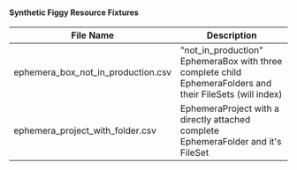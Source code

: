 #### Synthetic Figgy Resource Fixtures

| File Name                         | Description |
|-----------------------------------| ----------- |
|ephemera_box_not_in_production.csv | "not_in_production" EphemeraBox with three complete child EphemeraFolders and their FileSets (will index) |
|ephemera_project_with_folder.csv   | EphemeraProject with a directly attached complete EphemeraFolder and it's FileSet |
